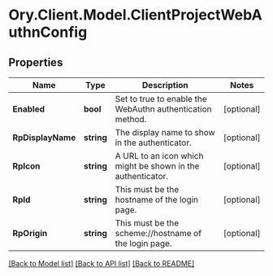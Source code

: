 # Ory.Client.Model.ClientProjectWebAuthnConfig

## Properties

Name | Type | Description | Notes
------------ | ------------- | ------------- | -------------
**Enabled** | **bool** | Set to true to enable the WebAuthn authentication method. | [optional] 
**RpDisplayName** | **string** | The display name to show in the authenticator. | [optional] 
**RpIcon** | **string** | A URL to an icon which might be shown in the authenticator. | [optional] 
**RpId** | **string** | This must be the hostname of the login page. | [optional] 
**RpOrigin** | **string** | This must be the scheme://hostname of the login page. | [optional] 

[[Back to Model list]](../README.md#documentation-for-models) [[Back to API list]](../README.md#documentation-for-api-endpoints) [[Back to README]](../README.md)

